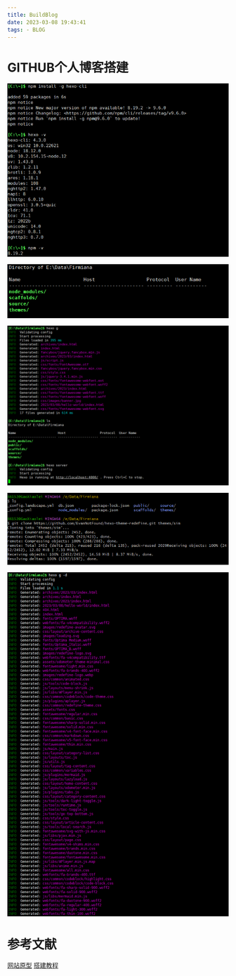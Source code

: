 ```yaml
---
title: BuildBlog
date: 2023-03-08 19:43:41
tags: - BLOG
---
```


# GITHUB个人博客搭建
![](/images/23-03-08-1.png)

![](/images/23-03-08-2.png)

![](/images/23-03-08-3.png)

![](/images/23-03-08-4.png)

![](/images/23-03-08-5.png)

# 参考文献

[网站原型](https://ohevan.com/)
[搭建教程](https://blog.csdn.net/yaorongke/article/details/119089190)
